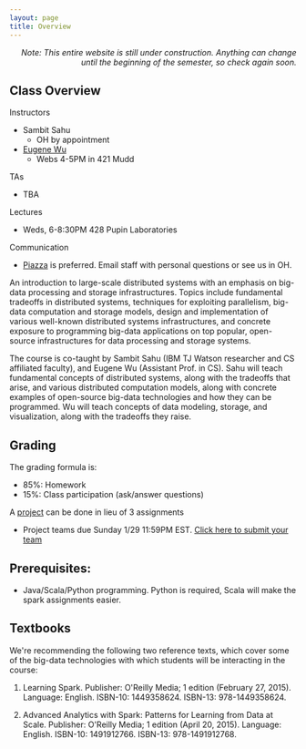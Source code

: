 ```yaml
---
layout: page
title: Overview
---
```


<p class="message" align="right">
  <i>Note: This entire website is still under construction.  Anything can change until the beginning
of the semester, so check again soon. </i>
</p>



## Class Overview

Instructors

* Sambit Sahu
  * OH by appointment
* [Eugene Wu](http://www.eugenewu.net)
  * Webs 4-5PM in 421 Mudd


TAs

* TBA

Lectures

* Weds, 6-8:30PM 428 Pupin Laboratories

Communication

* [Piazza](https://piazza.com/class/ivw3vig7hog5zc) is preferred.  Email staff with personal questions or see us in OH.


An introduction to large-scale distributed systems with an emphasis on big-data processing and storage infrastructures. Topics include fundamental tradeoffs in distributed systems, techniques for exploiting parallelism, big-data computation and storage models, design and implementation of various well-known distributed systems infrastructures, and concrete exposure to programming big-data applications on top popular, open-source infrastructures for data processing and storage systems.  

The course is co-taught by  Sambit Sahu (IBM TJ Watson researcher and CS affiliated faculty), and Eugene Wu (Assistant Prof. in CS). 
Sahu will teach fundamental concepts of distributed systems, along with the tradeoffs that arise, and various distributed computation models, along with concrete examples of open-source big-data technologies and how they can be programmed.  Wu will teach concepts of data modeling, storage, and visualization, along with the tradeoffs they raise.

## Grading

The grading formula is:

* 85%: Homework
* 15%: Class participation (ask/answer questions)

A [project](./proposals) can be done in lieu of 3 assignments

* Project teams due Sunday 1/29 11:59PM EST.  [Click here to submit your team](https://goo.gl/forms/qhXGFYPDPnHzjpDE2)

## Prerequisites:

* Java/Scala/Python programming.  Python is required, Scala will make the spark assignments easier.

## Textbooks

We're recommending the following two reference texts, which cover some of the big-data technologies with which students will be interacting in the course:

1. Learning Spark.
Publisher: O'Reilly Media; 1 edition (February 27, 2015).  Language: English.  ISBN-10: 1449358624.
ISBN-13: 978-1449358624.

2. Advanced Analytics with Spark: Patterns for Learning from Data at Scale.
Publisher: O'Reilly Media; 1 edition (April 20, 2015). Language: English. ISBN-10: 1491912766. ISBN-13: 978-1491912768.


